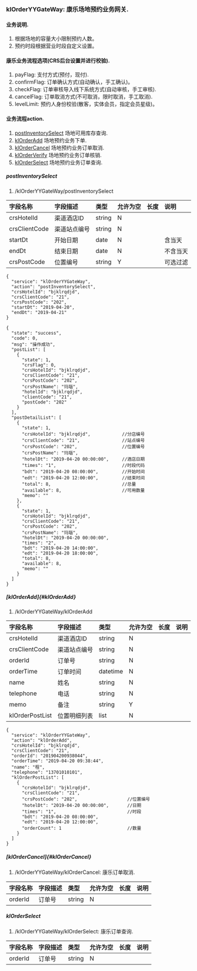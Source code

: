 ### klOrderYYGateWay: 康乐场地预约业务网关.

#### 业务说明.
1. 根据场地的容量大小限制预约人数。
1. 预约时段根据营业时段自定义设置。

#### 康乐业务流程选项(CRS后台设置并进行校验).
1. payFlag:     支付方式(预付，现付).
1. confirmFlag: 订单确认方式(自动确认，手工确认)。
1. checkFlag:  订单审核导入线下系统方式(自动审核，手工审核).
1. cancelFlag: 订单取消方式(不可取消，限时取消，手工取消).
1. levelLimit: 预约人身份校验(散客，实体会员，指定会员星级)。

#### 业务流程action.
1. [postInventorySelect](#postInventorySelect)  场地可用库存查询.
1. [klOrderAdd](#klOrderAdd)  场地预约业务下单.
1. [klOrderCancel](#klOrderCancel)  场地预约业务订单取消.
1. [klOrderVerify](#klOrderVerify)  场地预约业务订单核销.
1. [klOrderSelect](#klOrderSelect)  场地预约业务订单查询.

##### postInventorySelect
1. /klOrderYYGateWay/postInventorySelect

| 字段名称 | 字段描述 | 类型 | 允许为空 | 长度 | 说明 |
| :--- | :--- | :--- | :--- | :--- | :--- |
| crsHotelId | 渠道酒店ID | string | N |  |  |
| crsClientCode | 渠道站点编号 | string | N |  |  |
| startDt | 开始日期 | date | N |  | 含当天 |
| endDt | 结束日期 | date | N |  | 不含当天 |
| crsPostCode | 位置编号 | string | Y |  | 可选过滤 |
```
{
  "service": "klOrderYYGateWay",
  "action": "postInventorySelect",
  "crsHotelId": "bjklrqdjd",
  "crsClientCode": "21",
  "crsPostCode": "202",
  "startDt": "2019-04-20",
  "endDt": "2019-04-21"
}
```
```
{
  "state": "success",
  "code": 0,
  "msg": "操作成功",
  "postList": [
    {
      "state": 1,
      "crsFlag": 0,
      "crsHotelId": "bjklrqdjd",
      "crsClientCode": "21",
      "crsPostCode": "202",
      "crsPostName": "玛瑙",
      "hotelId": "bjklrqdjd",
      "clientCode": "21",
      "postCode": "202"
    }
  ],
  "postDetailList": [
    {
      "state": 1,
      "crsHotelId": "bjklrqdjd",            //分店编号
      "crsClientCode": "21",                //站点编号
      "crsPostCode": "202",                 //位置编号
      "crsPostName": "玛瑙",
      "hotelDt": "2019-04-20 00:00:00",     //酒店日期
      "times": "1",                         //时段代码
      "bdt": "2019-04-20 08:00:00",         //开始时间
      "edt": "2019-04-20 12:00:00",         //结束时间
      "total": 8,                           //总量
      "available": 8,                       //可用数量
      "memo": ""
    },
    {
      "state": 1,
      "crsHotelId": "bjklrqdjd",
      "crsClientCode": "21",
      "crsPostCode": "202",
      "crsPostName": "玛瑙",
      "hotelDt": "2019-04-20 00:00:00",
      "times": "2",
      "bdt": "2019-04-20 14:00:00",
      "edt": "2019-04-20 18:00:00",
      "total": 8,
      "available": 8,
      "memo": ""
    }
  ]
}
```
##### [klOrderAdd]{#klOrderAdd}
1. /klOrderYYGateWay/klOrderAdd

| 字段名称 | 字段描述 | 类型 | 允许为空 | 长度 | 说明 |
| :--- | :--- | :--- | :--- | :--- | :--- |
| crsHotelId | 渠道酒店ID | string | N |  |  |
| crsClientCode | 渠道站点编号 | string | N |  |  |
| orderId | 订单号 | string | N |  |  |
| orderTime | 订单时间 | datetime | N |  |  |
| name | 姓名 | string | N |  |  |
| telephone | 电话 | string | N |  |  |
| memo | 备注 | string | Y |  |  |
| klOrderPostList | 位置明细列表 | list | N |  |  |
```
{
  "service": "klOrderYYGateWay",
  "action": "klOrderAdd",
  "crsHotelId": "bjklrqdjd",
  "crsClientCode": "21",
  "orderId": "201904200938044",
  "orderTime": "2019-04-20 09:38:44",
  "name": "程",
  "telephone": "13701010101",
  "klOrderPostList": [
    {
      "crsHotelId": "bjklrqdjd",
      "crsClientCode": "21",
      "crsPostCode": "202",                   //位置编号
      "hotelDt": "2019-04-20 00:00:00",       //日期
      "times": "1",                           //时段
      "bdt": "2019-04-20 08:00:00",
      "edt": "2019-04-20 12:00:00",
      "orderCount": 1                         //数量
    }
  ]
}
```
##### [klOrderCancel]{#klOrderCancel}
1. /klOrderYYGateWay/klOrderCancel:           康乐订单取消.

| 字段名称 | 字段描述 | 类型 | 允许为空 | 长度 | 说明 |
| :--- | :--- | :--- | :--- | :--- | :--- |
| orderId | 订单号 | string | N |  |  |
##### klOrderSelect
1. /klOrderYYGateWay/klOrderSelect:           康乐订单查询.

| 字段名称 | 字段描述 | 类型 | 允许为空 | 长度 | 说明 |
| :--- | :--- | :--- | :--- | :--- | :--- |
| orderId | 订单号 | string | N |  |  |